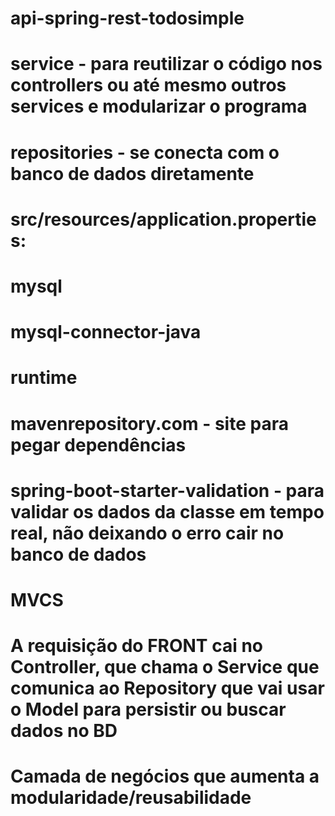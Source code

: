 # api-spring-rest-todosimple

# service - para reutilizar o código nos controllers ou até mesmo outros services e modularizar o programa
# repositories - se conecta com o banco de dados diretamente
# src/resources/application.properties: 

# <dependency>
#    <groupId>mysql</groupId>
#    <artifactId>mysql-connector-java</artifactId>
#    <scope>runtime</scope>
# </dependency>

# mavenrepository.com - site para pegar dependências
# spring-boot-starter-validation - para validar os dados da classe em tempo real, não deixando o erro cair no banco de dados 

# MVCS
# A requisição do FRONT cai no Controller, que chama o Service que comunica ao Repository que vai usar o Model para persistir ou buscar dados no BD
# Camada de negócios que aumenta a modularidade/reusabilidade